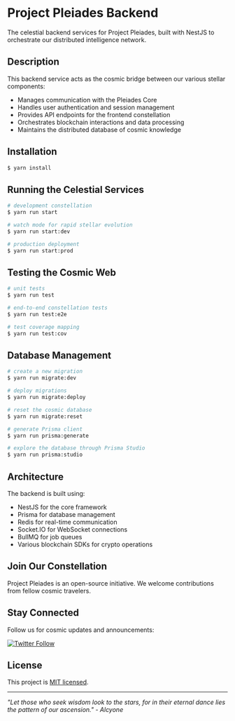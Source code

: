 # Project Pleiades Backend

The celestial backend services for Project Pleiades, built with NestJS to orchestrate our distributed intelligence network.

## Description

This backend service acts as the cosmic bridge between our various stellar components:
- Manages communication with the Pleiades Core
- Handles user authentication and session management
- Provides API endpoints for the frontend constellation
- Orchestrates blockchain interactions and data processing
- Maintains the distributed database of cosmic knowledge

## Installation

```bash
$ yarn install
```

## Running the Celestial Services

```bash
# development constellation
$ yarn run start

# watch mode for rapid stellar evolution
$ yarn run start:dev

# production deployment
$ yarn run start:prod
```

## Testing the Cosmic Web

```bash
# unit tests
$ yarn run test

# end-to-end constellation tests
$ yarn run test:e2e

# test coverage mapping
$ yarn run test:cov
```

## Database Management

```bash
# create a new migration
$ yarn run migrate:dev

# deploy migrations
$ yarn run migrate:deploy

# reset the cosmic database
$ yarn run migrate:reset

# generate Prisma client
$ yarn run prisma:generate

# explore the database through Prisma Studio
$ yarn run prisma:studio
```

## Architecture

The backend is built using:
- NestJS for the core framework
- Prisma for database management
- Redis for real-time communication
- Socket.IO for WebSocket connections
- BullMQ for job queues
- Various blockchain SDKs for crypto operations

## Join Our Constellation

Project Pleiades is an open-source initiative. We welcome contributions from fellow cosmic travelers.

## Stay Connected

Follow us for cosmic updates and announcements:

[![Twitter Follow](https://img.shields.io/twitter/follow/ProjectPleiades?style=social)](https://x.com/ProjectPleiades)

## License

This project is [MIT licensed](LICENSE).

---

*"Let those who seek wisdom look to the stars, for in their eternal dance lies the pattern of our ascension." - Alcyone*
